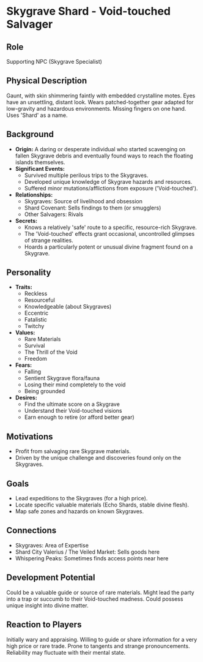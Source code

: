 # Skygrave Shard - Void-touched Salvager

## Role
Supporting NPC (Skygrave Specialist)

## Physical Description
Gaunt, with skin shimmering faintly with embedded crystalline motes. Eyes have an unsettling, distant look. Wears patched-together gear adapted for low-gravity and hazardous environments. Missing fingers on one hand. Uses 'Shard' as a name.

## Background
- **Origin:** A daring or desperate individual who started scavenging on fallen Skygrave debris and eventually found ways to reach the floating islands themselves.
- **Significant Events:**
  - Survived multiple perilous trips to the Skygraves.
  - Developed unique knowledge of Skygrave hazards and resources.
  - Suffered minor mutations/afflictions from exposure ('Void-touched').
- **Relationships:**
  - Skygraves: Source of livelihood and obsession
  - Shard Covenant: Sells findings to them (or smugglers)
  - Other Salvagers: Rivals
- **Secrets:**
  - Knows a relatively 'safe' route to a specific, resource-rich Skygrave.
  - The 'Void-touched' effects grant occasional, uncontrolled glimpses of strange realities.
  - Hoards a particularly potent or unusual divine fragment found on a Skygrave.

## Personality
- **Traits:**
  - Reckless
  - Resourceful
  - Knowledgeable (about Skygraves)
  - Eccentric
  - Fatalistic
  - Twitchy
- **Values:**
  - Rare Materials
  - Survival
  - The Thrill of the Void
  - Freedom
- **Fears:**
  - Falling
  - Sentient Skygrave flora/fauna
  - Losing their mind completely to the void
  - Being grounded
- **Desires:**
  - Find the ultimate score on a Skygrave
  - Understand their Void-touched visions
  - Earn enough to retire (or afford better gear)

## Motivations
- Profit from salvaging rare Skygrave materials.
- Driven by the unique challenge and discoveries found only on the Skygraves.

## Goals
- Lead expeditions to the Skygraves (for a high price).
- Locate specific valuable materials (Echo Shards, stable divine flesh).
- Map safe zones and hazards on known Skygraves.

## Connections
- Skygraves: Area of Expertise
- Shard City Valerius / The Veiled Market: Sells goods here
- Whispering Peaks: Sometimes finds access points near here

## Development Potential
Could be a valuable guide or source of rare materials. Might lead the party into a trap or succumb to their Void-touched madness. Could possess unique insight into divine matter.

## Reaction to Players
Initially wary and appraising. Willing to guide or share information for a very high price or rare trade. Prone to tangents and strange pronouncements. Reliability may fluctuate with their mental state.
